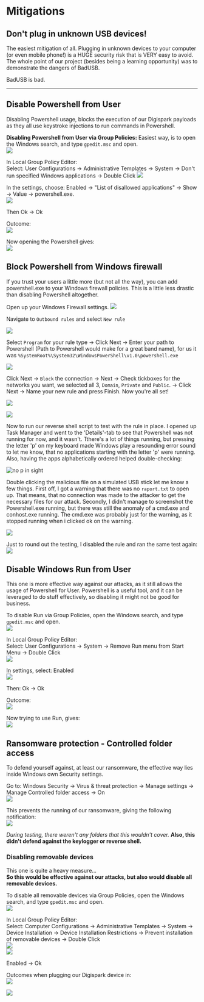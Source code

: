 # Mitigations

## Don't plug in unknown USB devices!

The easiest mitigation of all.  Plugging in unknown devices to your computer (or even mobile phone!) is a HUGE security risk that is VERY easy to avoid. The whole point of our project (besides being a learning opportunity) was to demonstrate the dangers of BadUSB.

BadUSB is bad.

---

## Disable Powershell from User

Disabling Powershell usage, blocks the execution of our Digispark payloads as they all use keystroke injections to run commands in Powershell.

**Disabling Powershell from User via Group Policies:** 
Easiest way, is to open the Windows search, and type `gpedit.msc` and open.   
![](mitigations_res/Mitigations-.png)

In Local Group Policy Editor:   
Select: User Configurations -> Administrative Templates -> System -> Don't run specified Windows applications -> Double Click
![](mitigations_res/Mitigations-%201.png)

In the settings, choose: Enabled -> "List of disallowed applications" -> Show -> Value -> powershell.exe.   
![](mitigations_res/Mitigations-%202.png)

Then Ok -> Ok 

Outcome:   
![](mitigations_res/Mitigations-%203.png)

Now opening the Powershell gives:   
![](mitigations_res/Mitigations-%204.png)

## Block Powershell from Windows firewall

If you trust your users a little more (but not all the way), you can add powershell.exe to your Windows firewall policies. This is a little less drastic than disabling Powershell altogether.

Open up your Windows Firewall settings.
![](mitigations_res/m_0.png)

Navigate to `Outbound rules` and select `New rule`

![](mitigations_res/m_1.png)

Select `Program` for your rule type -> Click Next -> Enter your path to Powershell (Path to Powershell would make for a great band name), for us it was `%SystemRoot%\System32\WindowsPowerShell\v1.0\powershell.exe` 

![](mitigations_res/m_2.png)

Click Next -> `Block` the connection -> Next -> Check tickboxes for the networks you want, we selected all 3, `Domain`, `Private` and `Public`. -> Click Next -> Name your new rule and press Finish. Now you're all set!

![](mitigations_res/m_3.png)

![](mitigations_res/m_4.png)

Now to run our reverse shell script to test with the rule in place. I opened up Task Manager and went to the 'Details'-tab to see that Powershell was not running for now, and it wasn't. Tthere's a lot of things running, but pressing the letter 'p' on my keyboard made Windows play a resounding error sound to let me know, that no applications starting with the letter 'p' were running. Also, having the apps alphabetically ordered helped double-checking:

![no p in sight](mitigations_res/m_5.png)

Double clicking the malicious file on a simulated USB stick let me know a few things. First off, I got a warning that there was no `raport.txt` to open up. That means, that no connection was made to the attacker to get the necessary files for our attack. Secondly, I didn't manage to screenshot the Powershell.exe running, but there was still the anomaly of a cmd.exe and conhost.exe running. The cmd.exe was probably just for the warning, as it stopped running when i clicked ok on the warning. 

![](mitigations_res/m_6.png)

Just to round out the testing, I disabled the rule and ran the same test again:
![](mitigations_res/m_7.png)



## Disable Windows Run from User

This one is more effective way against our attacks, as it still allows the usage of Powershell for User. Powershell is a useful tool, and it can be leveraged to do stuff effectively, so disabling it might not be good for business.    

To disable Run via Group Policies, open the Windows search, and type `gpedit.msc` and open.   
![](mitigations_res/Mitigations-.png)

In Local Group Policy Editor:   
Select: User Configurations -> System -> Remove Run menu from Start Menu -> Double Click   
![](mitigations_res/Mitigations-%205.png)

In settings, select: Enabled   
![](mitigations_res/Mitigations-%206.png)

Then: Ok -> Ok

Outcome:   
![](mitigations_res/Mitigations-%207.png)

Now trying to use Run, gives:   
![](mitigations_res/Mitigations-%208.png)



## Ransomware protection - Controlled folder access
To defend yourself against, at least our ransomware, the effective way lies inside Windows own Security settings.   

Go to: Windows Security -> Virus & threat protection -> Manage settings -> Manage Controlled folder access -> On   
![](mitigations_res/Mitigations-%2010.png)

This prevents the running of our ransomware, giving the following notification:   
![](mitigations_res/Mitigations-%209.png)

*During testing, there weren't any folders that this wouldn't cover.*
**Also, this didn't defend against the keylogger or reverse shell.**


### Disabling removable devices
This one is quite a heavy measure...    
**So this would be effective against our attacks, but also would disable all removable devices.**   

To disable all removable devices via Group Policies, open the Windows search, and type `gpedit.msc` and open.   
![](mitigations_res/Mitigations-.png)   

In Local Group Policy Editor:   
Select: Computer Configurations -> Administrative Templates -> System -> Device Installation -> Device Installation Restrictions -> Prevent installation of removable devices -> Double Click    
![](mitigations_res/Mitigations-%2013.png)    
![](mitigations_res/Mitigations-%2014.png)   

Enabled -> Ok

Outcomes when plugging our Digispark device in:    
![](mitigations_res/Mitigations-%2011.png)   

![](mitigations_res/Mitigations-%2012.png)   

